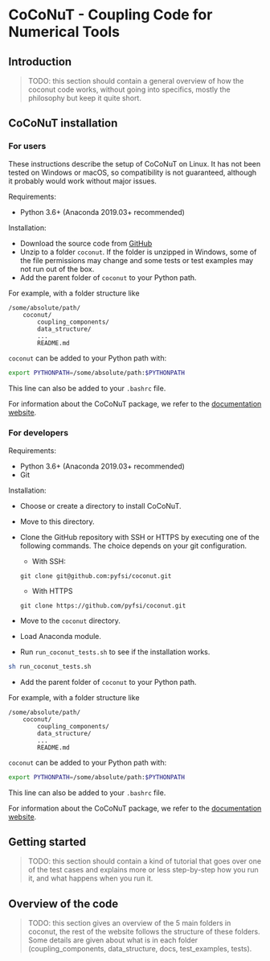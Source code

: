 # CoCoNuT - Coupling Code for Numerical Tools


## Introduction

> TODO: this section should contain a general overview of how the coconut code works, without going into specifics, mostly the philosophy but keep it quite short.

## CoCoNuT installation

### For users

These instructions describe the setup of CoCoNuT on Linux. It has not been tested on Windows or macOS, so compatibility is not guaranteed, although it probably would work without major issues. 

Requirements:

-   Python 3.6+ (Anaconda 2019.03+ recommended)

Installation:

-   Download the source code from [GitHub](https://github.com/pyfsi/coconut)
-   Unzip to a folder `coconut`. If the folder is unzipped in Windows, some of the file permissions may change and some tests or test examples may not run out of the box. 
-   Add the parent folder of `coconut` to your Python path.

For example, with a folder structure like
```
/some/absolute/path/
    coconut/
        coupling_components/
        data_structure/
        ...
        README.md
```
`coconut` can be added to your Python path with:
```bash
export PYTHONPATH=/some/absolute/path:$PYTHONPATH
```
This line can also be added to your `.bashrc` file.

For information about the CoCoNuT package, we refer to the [documentation website][https://pyfsi.github.io/coconut/].


### For developers

Requirements:

-   Python 3.6+ (Anaconda 2019.03+ recommended)
-   Git

Installation:

-   Choose or create a directory to install CoCoNuT. 
-   Move to this directory. 
-   Clone the GitHub repository with SSH or HTTPS by executing one of the following commands. The choice depends on your git configuration.

    *   With SSH:
    
    ```
    git clone git@github.com:pyfsi/coconut.git
    ```
   
    *   With HTTPS
         
    ```
    git clone https://github.com/pyfsi/coconut.git
    ```
    
-   Move to the `coconut` directory. 
-   Load Anaconda module.
-   Run `run_coconut_tests.sh` to see if the installation works.

```bash
sh run_coconut_tests.sh
```
-   Add the parent folder of `coconut` to your Python path.

For example, with a folder structure like

```
/some/absolute/path/
    coconut/
        coupling_components/
        data_structure/
        ...
        README.md
```

`coconut` can be added to your Python path with:

```bash
export PYTHONPATH=/some/absolute/path:$PYTHONPATH
```

This line can also be added to your `.bashrc` file.

For information about the CoCoNuT package, we refer to the [documentation website][https://pyfsi.github.io/coconut/].

[https://pyfsi.github.io/coconut/]: https://pyfsi.github.io/coconut/


## Getting started

> TODO: this section should contain a kind of tutorial that goes over one of the test cases and explains more or less step-by-step how you run it, and what happens when you run it.



## Overview of the code

> TODO: this section gives an overview of the 5 main folders in coconut, the rest of the website follows the structure of these folders. Some details are given about what is in each folder (coupling_components, data_structure, docs, test_examples, tests).